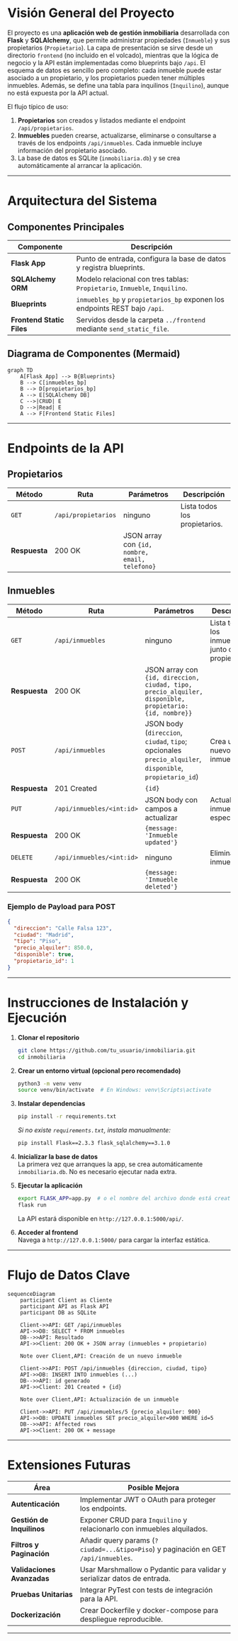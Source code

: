 # Visión General del Proyecto

El proyecto es una **aplicación web de gestión inmobiliaria** desarrollada con **Flask** y **SQLAlchemy**, que permite administrar propiedades (`Inmueble`) y sus propietarios (`Propietario`). La capa de presentación se sirve desde un directorio `frontend` (no incluido en el volcado), mientras que la lógica de negocio y la API están implementadas como blueprints bajo `/api`. El esquema de datos es sencillo pero completo: cada inmueble puede estar asociado a un propietario, y los propietarios pueden tener múltiples inmuebles. Además, se define una tabla para inquilinos (`Inquilino`), aunque no está expuesta por la API actual.

El flujo típico de uso:
1. **Propietarios** son creados y listados mediante el endpoint `/api/propietarios`.
2. **Inmuebles** pueden crearse, actualizarse, eliminarse o consultarse a través de los endpoints `/api/inmuebles`. Cada inmueble incluye información del propietario asociado.
3. La base de datos es SQLite (`inmobiliaria.db`) y se crea automáticamente al arrancar la aplicación.

---

# Arquitectura del Sistema

## Componentes Principales
| Componente | Descripción |
|------------|-------------|
| **Flask App** | Punto de entrada, configura la base de datos y registra blueprints. |
| **SQLAlchemy ORM** | Modelo relacional con tres tablas: `Propietario`, `Inmueble`, `Inquilino`. |
| **Blueprints** | `inmuebles_bp` y `propietarios_bp` exponen los endpoints REST bajo `/api`. |
| **Frontend Static Files** | Servidos desde la carpeta `../frontend` mediante `send_static_file`. |

## Diagrama de Componentes (Mermaid)

```mermaid
graph TD
    A[Flask App] --> B{Blueprints}
    B --> C[inmuebles_bp]
    B --> D[propietarios_bp]
    A --> E[SQLAlchemy DB]
    C -->|CRUD| E
    D -->|Read| E
    A --> F[Frontend Static Files]
```

---

# Endpoints de la API

## Propietarios

| Método | Ruta | Parámetros | Descripción |
|--------|------|------------|-------------|
| `GET`  | `/api/propietarios` | ninguno | Lista todos los propietarios. |
| **Respuesta** | 200 OK | JSON array con `{id, nombre, email, telefono}` |

## Inmuebles

| Método | Ruta | Parámetros | Descripción |
|--------|------|------------|-------------|
| `GET`  | `/api/inmuebles` | ninguno | Lista todos los inmuebles junto con su propietario. |
| **Respuesta** | 200 OK | JSON array con `{id, direccion, ciudad, tipo, precio_alquiler, disponible, propietario: {id, nombre}}` |
| `POST` | `/api/inmuebles` | JSON body (`direccion`, `ciudad`, `tipo`; opcionales `precio_alquiler`, `disponible`, `propietario_id`) | Crea un nuevo inmueble. |
| **Respuesta** | 201 Created | `{id}` |
| `PUT` | `/api/inmuebles/<int:id>` | JSON body con campos a actualizar | Actualiza el inmueble especificado. |
| **Respuesta** | 200 OK | `{message: 'Inmueble updated'}` |
| `DELETE` | `/api/inmuebles/<int:id>` | ninguno | Elimina el inmueble. |
| **Respuesta** | 200 OK | `{message: 'Inmueble deleted'}` |

### Ejemplo de Payload para POST

```json
{
  "direccion": "Calle Falsa 123",
  "ciudad": "Madrid",
  "tipo": "Piso",
  "precio_alquiler": 850.0,
  "disponible": true,
  "propietario_id": 1
}
```

---

# Instrucciones de Instalación y Ejecución

1. **Clonar el repositorio**  
   ```bash
   git clone https://github.com/tu_usuario/inmobiliaria.git
   cd inmobiliaria
   ```

2. **Crear un entorno virtual (opcional pero recomendado)**  
   ```bash
   python3 -m venv venv
   source venv/bin/activate  # En Windows: venv\Scripts\activate
   ```

3. **Instalar dependencias**  
   ```bash
   pip install -r requirements.txt
   ```
   *Si no existe `requirements.txt`, instala manualmente:*  
   ```bash
   pip install Flask==2.3.3 flask_sqlalchemy==3.1.0
   ```

4. **Inicializar la base de datos**  
   La primera vez que arranques la app, se crea automáticamente `inmobiliaria.db`. No es necesario ejecutar nada extra.

5. **Ejecutar la aplicación**  
   ```bash
   export FLASK_APP=app.py  # o el nombre del archivo donde está create_app()
   flask run
   ```
   La API estará disponible en `http://127.0.0.1:5000/api/`.

6. **Acceder al frontend**  
   Navega a `http://127.0.0.1:5000/` para cargar la interfaz estática.

---

# Flujo de Datos Clave

```mermaid
sequenceDiagram
    participant Client as Cliente
    participant API as Flask API
    participant DB as SQLite

    Client->>API: GET /api/inmuebles
    API->>DB: SELECT * FROM inmuebles
    DB-->>API: Resultado
    API->>Client: 200 OK + JSON array (inmuebles + propietario)

    Note over Client,API: Creación de un nuevo inmueble

    Client->>API: POST /api/inmuebles {direccion, ciudad, tipo}
    API->>DB: INSERT INTO inmuebles (...)
    DB-->>API: id generado
    API->>Client: 201 Created + {id}

    Note over Client,API: Actualización de un inmueble

    Client->>API: PUT /api/inmuebles/5 {precio_alquiler: 900}
    API->>DB: UPDATE inmuebles SET precio_alquiler=900 WHERE id=5
    DB-->>API: Affected rows
    API->>Client: 200 OK + message
```

---

# Extensiones Futuras

| Área | Posible Mejora |
|------|----------------|
| **Autenticación** | Implementar JWT o OAuth para proteger los endpoints. |
| **Gestión de Inquilinos** | Exponer CRUD para `Inquilino` y relacionarlo con inmuebles alquilados. |
| **Filtros y Paginación** | Añadir query params (`?ciudad=...&tipo=Piso`) y paginación en GET `/api/inmuebles`. |
| **Validaciones Avanzadas** | Usar Marshmallow o Pydantic para validar y serializar datos de entrada. |
| **Pruebas Unitarias** | Integrar PyTest con tests de integración para la API. |
| **Dockerización** | Crear Dockerfile y docker-compose para despliegue reproducible. |

---